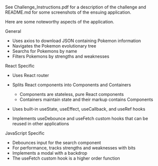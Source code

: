 See Challenge_Instructions.pdf for a description of the challenge and README.md for some screenshots of the ensuing application.

Here are some noteworthy aspects of the application.

General

- Uses axios to download JSON containing Pokemon information
- Navigates the Pokemon evolutionary tree
- Searchs for Pokemons by name
- Filters Pokemons by strengths and weaknesses

React Specific

- Uses React router

- Splits React components into Components and Containers
	- Components are stateless, pure React components
	- Containers maintain state and their markup contains Components

- Uses built-in useState, useEffect, useCallback, and useRef hooks
- Implements useDebounce and useFetch custom hooks that can be reused in other applications

JavaScript Specific

- Debounces input for the search component
- For performance, tracks strengths and weaknesses with bits
- Implements a modal with a backdrop
- The useFetch custom hook is a higher order function